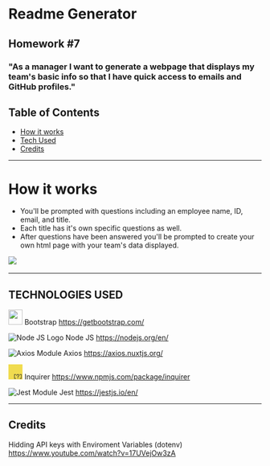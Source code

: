 # Readme Generator

## Homework #7

### "As a manager I want to generate a webpage that displays my team's basic info so that I have quick access to emails and GitHub profiles."

##  Table of Contents 


* [How it works](#Howitworks)
* [Tech Used](#Techusage)
* [Credits](#Credits)

***
# How it works

- You'll be prompted with questions including an employee name, ID, email, and title. 
- Each title has it's own specific questions as well. 
- After questions have been answered you'll be prompted to create your own html page with your team's data displayed.

<a href="https://imgflip.com/gif/3wao42"><img src="https://i.imgflip.com/3wao42.gif"></a>

***

## TECHNOLOGIES USED 
  
 <img src="https://upload.wikimedia.org/wikipedia/commons/thumb/b/b2/Bootstrap_logo.svg/480px-Bootstrap_logo.svg.png" width="28" height="30"> Bootstrap https://getbootstrap.com/
 
 <img alt="Node JS Logo" src="https://jaystack.com/wp-content/uploads/2015/12/nodejs-logo-e1497443346889.png" width="28" height="30"> Node JS https://nodejs.org/en/

<img alt="Axios Module" src="https://user-images.githubusercontent.com/8939680/57233884-20344080-6fe5-11e9-8df3-0df1282e1574.png" width="28" height="30"> Axios https://axios.nuxtjs.org/

<img alt="Inquirer Module" src="https://raw.githubusercontent.com/SBoudrias/Inquirer.js/master/assets/inquirer_readme.svg?sanitize=true" width="28" height="30"> Inquirer https://www.npmjs.com/package/inquirer

<img alt="Jest Module" src="https://cdn.auth0.com/blog/testing-react-with-jest/logo.png" width="28" height="30"> Jest https://jestjs.io/en/


***

## Credits
Hidding API keys with Enviroment Variables (dotenv)
https://www.youtube.com/watch?v=17UVejOw3zA


